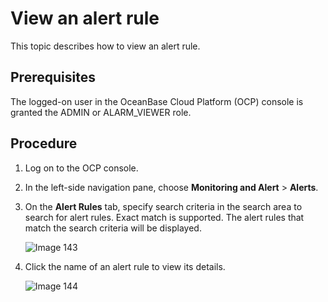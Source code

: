 # View an alert rule

This topic describes how to view an alert rule.

## Prerequisites

The logged-on user in the OceanBase Cloud Platform (OCP) console is granted the ADMIN or ALARM_VIEWER role.

## Procedure

1. Log on to the OCP console.

2. In the left-side navigation pane, choose **Monitoring and Alert** > **Alerts**.

3. On the **Alert Rules** tab, specify search criteria in the search area to search for alert rules. Exact match is supported. The alert rules that match the search criteria will be displayed.

   ![Image 143](https://obbusiness-private.oss-cn-shanghai.aliyuncs.com/doc/img/ocp/401/%E5%91%8A%E8%AD%A6%E5%88%97%E8%A1%A8.png)

4. Click the name of an alert rule to view its details.

   ![Image 144](https://obbusiness-private.oss-cn-shanghai.aliyuncs.com/doc/img/ocp/401/%E5%91%8A%E8%AD%A6%E8%AF%A6%E6%83%85.png)
